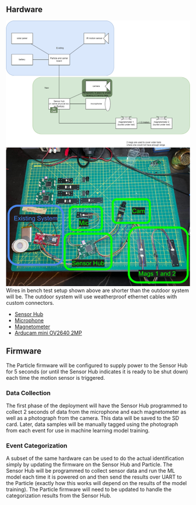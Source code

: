 ## Hardware

![img](./assets/counter_logical_diagram.drawio.png)  
![img](./assets/hardware.png)  
Wires in bench test setup shown above are shorter than the outdoor system will be. The outdoor system will use weatherproof ethernet cables with custom connectors.

* [Sensor Hub](https://365.altium.com/files/BC2960F7-2C5C-4D8B-A55F-29FE89FE0900)
* [Microphone](https://365.altium.com/files/D665B4D2-95BA-4854-9D05-94442396BC4B)
* [Magnetometer](https://365.altium.com/files/593CDE44-55BD-4C96-BCC8-DDE9FC3A4117)
* [Arducam mini OV2640 2MP](https://www.amazon.com/dp/B012UXNDOY?psc=1&ref=ppx_yo2ov_dt_b_product_details)

## Firmware

The Particle firmware will be configured to supply power to the Sensor Hub for 5 seconds (or until the Sensor Hub indicates it is ready to be shut down) each time the motion sensor is triggered.

### Data Collection

The first phase of the deployment will have the Sensor Hub programmed to collect 2 seconds of data from the microphone and each magnetometer as well as a photograph from the camera. This data will be saved to the SD card. Later, data samples will be manually tagged using the photograph from each event for use in machine learning model training.

### Event Categorization

A subset of the same hardware can be used to do the actual identification simply by updating the firmware on the Sensor Hub and Particle. The Sensor Hub will be programmed to collect sensor data and run the ML model each time it is powered on and then send the results over UART to the Particle (exactly how this works will depend on the results of the model training). The Particle firmware will need to be updated to handle the categorization results from the Sensor Hub.
